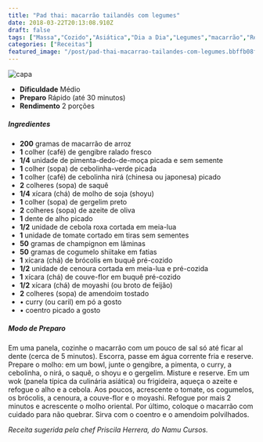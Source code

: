 ```yaml
---
title: "Pad thai: macarrão tailandês com legumes"
date: 2018-03-22T20:13:08.910Z
draft: false
tags: ["Massa","Cozido","Asiática","Dia a Dia","Legumes","macarrão","Receitas","Receitas rápidas","Receitas simples e fáceis","Tailândia"]
categories: ["Receitas"]
featured_image: "/post/pad-thai-macarrao-tailandes-com-legumes.bbffb08f.jpg"
---
```


![capa](/post/pad-thai-macarrao-tailandes-com-legumes.bbffb08f.jpg)

*   **Dificuldade** Médio
*   **Preparo** Rápido (até 30 minutos)
*   **Rendimento** 2 porções

##### Ingredientes

*   **200** gramas de macarrão de arroz
*   **1** colher (café) de gengibre ralado fresco
*   **1/4** unidade de pimenta-dedo-de-moça picada e sem semente
*   **1** colher (sopa) de cebolinha-verde picada
*   **1** colher (café) de cebolinha nirá (chinesa ou japonesa) picado
*   **2** colheres (sopa) de saquê
*   **1/4** xícara (chá) de molho de soja (shoyu)
*   **1** colher (sopa) de gergelim preto
*   **2** colheres (sopa) de azeite de oliva
*   **1** dente de alho picado
*   **1/2** unidade de cebola roxa cortada em meia-lua
*   **1** unidade de tomate cortado em tiras sem sementes
*   **50** gramas de champignon em lâminas
*   **50** gramas de cogumelo shiitake em fatias
*   **1** xícara (chá) de brócolis em buquê pré-cozido
*   **1/2** unidade de cenoura cortada em meia-lua e pré-cozida
*   **1** xícara (chá) de couve-flor em buquê pré-cozido
*   **1/2** xícara (chá) de moyashi (ou broto de feijão)
*   **2** colheres (sopa) de amendoim tostado
*   • curry (ou caril) em pó a gosto
*   • coentro picado a gosto

##### Modo de Preparo

Em uma panela, cozinhe o macarrão com um pouco de sal só até ficar al dente (cerca de 5 minutos). Escorra, passe em água corrente fria e reserve. Prepare o molho: em um bowl, junte o gengibre, a pimenta, o curry, a cebolinha, o nirá, o saquê, o shoyu e o gergelim. Misture e reserve. Em um wok (panela típica da culinária asiática) ou frigideira, aqueça o azeite e refogue o alho e a cebola. Aos poucos, acrescente o tomate, os cogumelos, os brócolis, a cenoura, a couve-flor e o moyashi. Refogue por mais 2 minutos e acrescente o molho oriental. Por último, coloque o macarrão com cuidado para não quebrar. Sirva com o coentro e o amendoim polvilhados.

_Receita sugerida pela chef Priscila Herrera, do Namu Cursos._

